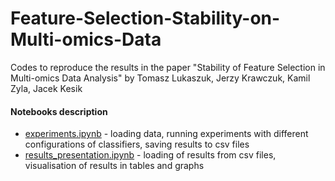 # Feature-Selection-Stability-on-Multi-omics-Data
Codes to reproduce the results in the paper "Stability of Feature Selection in Multi-omics Data Analysis" by Tomasz Lukaszuk, Jerzy Krawczuk, Kamil Zyla, Jacek Kesik

#### Notebooks description
* <a href="experiments.ipynb">experiments.ipynb</a> - loading data, running experiments with different configurations of classifiers, saving results to csv files
* <a href="results_presentation.ipynb">results_presentation.ipynb</a> - loading of results from csv files, visualisation of results in tables and graphs
